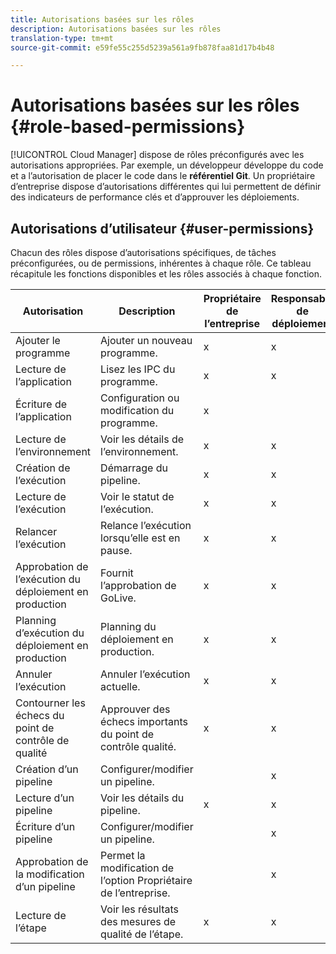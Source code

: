 ```yaml
---
title: Autorisations basées sur les rôles
description: Autorisations basées sur les rôles
translation-type: tm+mt
source-git-commit: e59fe55c255d5239a561a9fb878faa81d17b4b48

---
```



# Autorisations basées sur les rôles {#role-based-permissions}

[!UICONTROL Cloud Manager] dispose de rôles préconfigurés avec les autorisations appropriées. Par exemple, un développeur développe du code et a l’autorisation de placer le code dans le **référentiel Git**. Un propriétaire d’entreprise dispose d’autorisations différentes qui lui permettent de définir des indicateurs de performance clés et d’approuver les déploiements.

## Autorisations d’utilisateur {#user-permissions}

Chacun des rôles dispose d’autorisations spécifiques, de tâches préconfigurées, ou de permissions, inhérentes à chaque rôle. Ce tableau récapitule les fonctions disponibles et les rôles associés à chaque fonction.

| Autorisation | Description | Propriétaire de l’entreprise | Responsable de déploiement | Responsable de programme | Développeur |
|--- |--- |--- |--- |--- |--- |
| Ajouter le programme | Ajouter un nouveau programme. | x | x | x | x |
| Lecture de l’application | Lisez les IPC du programme. | x | x | x | x |
| Écriture de l’application | Configuration ou modification du programme. | x |  |  |  |  |
| Lecture de l’environnement | Voir les détails de l’environnement. | x | x | x | x |
| Création de l’exécution | Démarrage du pipeline. | x | x | x |  |
| Lecture de l’exécution | Voir le statut de l’exécution. | x | x | x | x |
| Relancer l’exécution | Relance l’exécution lorsqu’elle est en pause. | x | x | x |  | x |
| Approbation de l’exécution du déploiement en production | Fournit l’approbation de GoLive. | x | x | x |  |  |
| Planning d’exécution du déploiement en production | Planning du déploiement en production. | x | x | x |
| Annuler l’exécution | Annuler l’exécution actuelle. | x | x | x |  |
| Contourner les échecs du point de contrôle de qualité | Approuver des échecs importants du point de contrôle qualité. | x | x | x |  |
| Création d’un pipeline | Configurer/modifier un pipeline. |  | x |  |  |
| Lecture d’un pipeline | Voir les détails du pipeline. | x | x | x | x |
| Écriture d’un pipeline | Configurer/modifier un pipeline. |  | x |  |  |
| Approbation de la modification d’un pipeline | Permet la modification de l’option Propriétaire de l’entreprise. |  | x |  |  |
| Lecture de l’étape | Voir les résultats des mesures de qualité de l’étape. | x | x | x | x |
